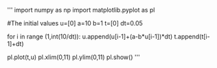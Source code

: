 '''
import numpy as np
import matplotlib.pyplot as pl

#The initial values
u=[0]
a=10
b=1
t=[0]
dt=0.05

for i in range (1,int(10/dt)):
    u.append(u[i-1]+(a-b*u[i-1])*dt)
    t.append(t[i-1]+dt)
    
pl.plot(t,u)
pl.xlim(0,11)
pl.ylim(0,11)
pl.show()
'''

